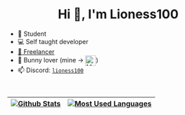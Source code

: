 <h1 align="center">Hi 👋, I'm Lioness100</h1>

- 📝 Student
- 💻 Self taught developer
- [💼 Freelancer](https://www.fiverr.com/lioness_100)
- 🐰 Bunny lover (mine -> <img align="center"
  src="https://cdn.discordapp.com/emojis/748485508912644106.gif" alt="My bunny"
  height="24" width="24">)
- 📫 Discord: [`lioness100`](https://discord.com/users/381490382183333899)

<br />

| <a href="https://github.com/anuraghazra/github-readme-stats"><img align="center" src="https://github-readme-stats.vercel.app/api?username=Lioness100&count_private=true&show_icons=true&hide_border=true&hide_title=true" alt="Github Stats" /></a> | <a href="https://github.com/anuraghazra/github-readme-stats"><img align="center" src="https://github-readme-stats.vercel.app/api/top-langs/?username=Lioness100&layout=compact&hide_border=true" alt="Most Used Languages" /></a> |
| --------------------------------------------------------------------------------------------------------------------------------------------------------------------------------------------------------------------------------------------------- | --------------------------------------------------------------------------------------------------------------------------------------------------------------------------------------------------------------------------------- |
